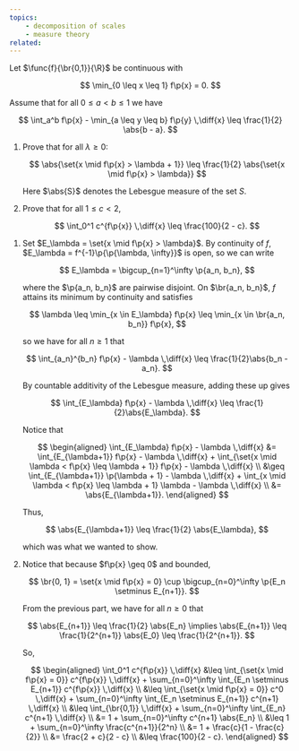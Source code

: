 ```yaml
---
topics:
    - decomposition of scales
    - measure theory
related:
---
```


<problem>

Let $\func{f}{\br{0,1}}{\R}$ be continuous with

$$
\min_{0 \leq x \leq 1} f\p{x} = 0.
$$

Assume that for all $0 \leq a < b \leq 1$ we have

$$
\int_a^b f\p{x} - \min_{a \leq y \leq b} f\p{y} \,\diff{x} \leq \frac{1}{2} \abs{b - a}.
$$

1. Prove that for all $\lambda \geq 0$:

    $$
    \abs{\set{x \mid f\p{x} > \lambda + 1}} \leq \frac{1}{2} \abs{\set{x \mid f\p{x} > \lambda}}
    $$

    Here $\abs{S}$ denotes the Lebesgue measure of the set $S$.

2. Prove that for all $1 \leq c < 2$,

    $$
    \int_0^1 c^{f\p{x}} \,\diff{x} \leq \frac{100}{2 - c}.
    $$

</problem>

<solution>

1. Set $E_\lambda = \set{x \mid f\p{x} > \lambda}$. By continuity of $f$, $E_\lambda = f^{-1}\p{\p{\lambda, \infty}}$ is open, so we can write

    $$
    E_\lambda = \bigcup_{n=1}^\infty \p{a_n, b_n},
    $$

    where the $\p{a_n, b_n}$ are pairwise disjoint. On $\br{a_n, b_n}$, $f$ attains its minimum by continuity and satisfies

    $$
    \lambda \leq \min_{x \in E_\lambda} f\p{x} \leq \min_{x \in \br{a_n, b_n}} f\p{x},
    $$

    so we have for all $n \geq 1$ that

    $$
    \int_{a_n}^{b_n} f\p{x} - \lambda \,\diff{x} \leq \frac{1}{2}\abs{b_n - a_n}.
    $$

    By countable additivity of the Lebesgue measure, adding these up gives

    $$
    \int_{E_\lambda} f\p{x} - \lambda \,\diff{x} \leq \frac{1}{2}\abs{E_\lambda}.
    $$

    Notice that

    $$
    \begin{aligned}
        \int_{E_\lambda} f\p{x} - \lambda \,\diff{x}
            &= \int_{E_{\lambda+1}} f\p{x} - \lambda \,\diff{x} +  \int_{\set{x \mid \lambda < f\p{x} \leq \lambda + 1}} f\p{x} - \lambda \,\diff{x} \\
            &\geq \int_{E_{\lambda+1}} \p{\lambda + 1} - \lambda \,\diff{x} + \int_{x \mid \lambda < f\p{x} \leq \lambda + 1} \lambda - \lambda \,\diff{x} \\
            &= \abs{E_{\lambda+1}}.
    \end{aligned}
    $$

    Thus,

    $$
    \abs{E_{\lambda+1}} \leq \frac{1}{2} \abs{E_\lambda},
    $$

    which was what we wanted to show.

2. Notice that because $f\p{x} \geq 0$ and bounded,

    $$
    \br{0, 1} = \set{x \mid f\p{x} = 0} \cup \bigcup_{n=0}^\infty \p{E_n \setminus E_{n+1}}.
    $$

    From the previous part, we have for all $n \geq 0$ that

    $$
    \abs{E_{n+1}} \leq \frac{1}{2} \abs{E_n}
    \implies \abs{E_{n+1}} \leq \frac{1}{2^{n+1}} \abs{E_0} \leq \frac{1}{2^{n+1}}.
    $$

    So,

    $$
    \begin{aligned}
        \int_0^1 c^{f\p{x}} \,\diff{x}
            &\leq \int_{\set{x \mid f\p{x} = 0}} c^{f\p{x}} \,\diff{x} + \sum_{n=0}^\infty \int_{E_n \setminus E_{n+1}} c^{f\p{x}} \,\diff{x} \\
            &\leq \int_{\set{x \mid f\p{x} = 0}} c^0 \,\diff{x} + \sum_{n=0}^\infty \int_{E_n \setminus E_{n+1}} c^{n+1} \,\diff{x} \\
            &\leq \int_{\br{0,1}} \,\diff{x} + \sum_{n=0}^\infty \int_{E_n} c^{n+1} \,\diff{x} \\
            &= 1 + \sum_{n=0}^\infty c^{n+1} \abs{E_n} \\
            &\leq 1 + \sum_{n=0}^\infty \frac{c^{n+1}}{2^n} \\
            &= 1 + \frac{c}{1 - \frac{c}{2}} \\
            &= \frac{2 + c}{2 - c} \\
            &\leq \frac{100}{2 - c}.
    \end{aligned}
    $$

</solution>
